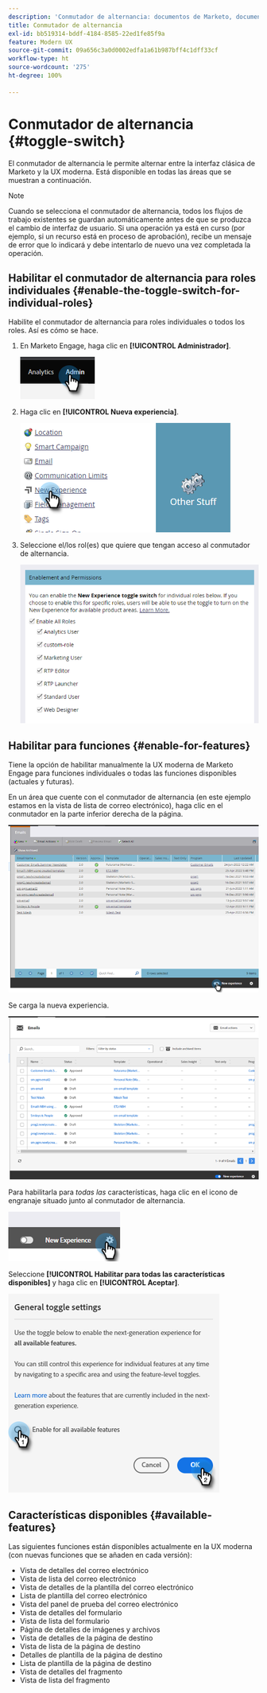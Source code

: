 ```yaml
---
description: 'Conmutador de alternancia: documentos de Marketo, documentación del producto'
title: Conmutador de alternancia
exl-id: bb519314-bddf-4184-8585-22ed1fe85f9a
feature: Modern UX
source-git-commit: 09a656c3a0d0002edfa1a61b987bff4c1dff33cf
workflow-type: ht
source-wordcount: '275'
ht-degree: 100%

---
```


# Conmutador de alternancia {#toggle-switch}

El conmutador de alternancia le permite alternar entre la interfaz clásica de Marketo y la UX moderna. Está disponible en todas las áreas que se muestran a continuación.

>[!NOTE]
>
>Cuando se selecciona el conmutador de alternancia, todos los flujos de trabajo existentes se guardan automáticamente antes de que se produzca el cambio de interfaz de usuario. Si una operación ya está en curso (por ejemplo, si un recurso está en proceso de aprobación), recibe un mensaje de error que lo indicará y debe intentarlo de nuevo una vez completada la operación.

## Habilitar el conmutador de alternancia para roles individuales {#enable-the-toggle-switch-for-individual-roles}

Habilite el conmutador de alternancia para roles individuales o todos los roles. Así es cómo se hace.

1. En Marketo Engage, haga clic en **[!UICONTROL Administrador]**.

   ![](assets/toggle-switch-1.png)

1. Haga clic en **[!UICONTROL Nueva experiencia]**.

   ![](assets/toggle-switch-2.png)

1. Seleccione el/los rol(es) que quiere que tengan acceso al conmutador de alternancia.

   ![](assets/toggle-switch-3.png)

## Habilitar para funciones {#enable-for-features}

Tiene la opción de habilitar manualmente la UX moderna de Marketo Engage para funciones individuales o todas las funciones disponibles (actuales y futuras).

En un área que cuente con el conmutador de alternancia (en este ejemplo estamos en la vista de lista de correo electrónico), haga clic en el conmutador en la parte inferior derecha de la página.

![](assets/toggle-switch-4.png)

Se carga la nueva experiencia.

![](assets/toggle-switch-5.png)

Para habilitarla para _todas las_ características, haga clic en el icono de engranaje situado junto al conmutador de alternancia.

![](assets/toggle-switch-6.png)

Seleccione **[!UICONTROL Habilitar para todas las características disponibles]** y haga clic en **[!UICONTROL Aceptar]**.

![](assets/toggle-switch-7.png)

## Características disponibles {#available-features}

Las siguientes funciones están disponibles actualmente en la UX moderna (con nuevas funciones que se añaden en cada versión):

* Vista de detalles del correo electrónico
* Vista de lista del correo electrónico
* Vista de detalles de la plantilla del correo electrónico
* Lista de plantilla del correo electrónico
* Vista del panel de prueba del correo electrónico
* Vista de detalles del formulario
* Vista de lista del formulario
* Página de detalles de imágenes y archivos
* Vista de detalles de la página de destino
* Vista de lista de la página de destino
* Detalles de plantilla de la página de destino
* Lista de plantilla de la página de destino
* Vista de detalles del fragmento
* Vista de lista del fragmento
